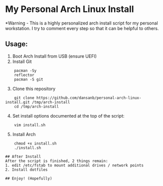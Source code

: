 # My Personal Arch Linux Install
*Warning - This is a highly personalized arch install script for my personal workstation. I try to comment every step so that it can be helpful to others.
## Usage:
1. Boot Arch Install from USB (ensure UEFI)
2. Install Git
```
    pacman -Sy
    reflector 
    pacman -S git
```
3. Clone this repository
```
    git clone https://github.com/dansanb/personal-arch-linux-install.git /tmp/arch-install
    cd /tmp/arch-install
```
4. Set install options documented at the top of the script:
```
    vim install.sh
```
5. Install Arch
```
    chmod +x install.sh
    ./install.sh

## After Install
After the script is finished, 2 things remain:
1. edit /etc/fstab to mount additional drives / network points
2. Install dotfiles

## Enjoy! (Hopefully)
